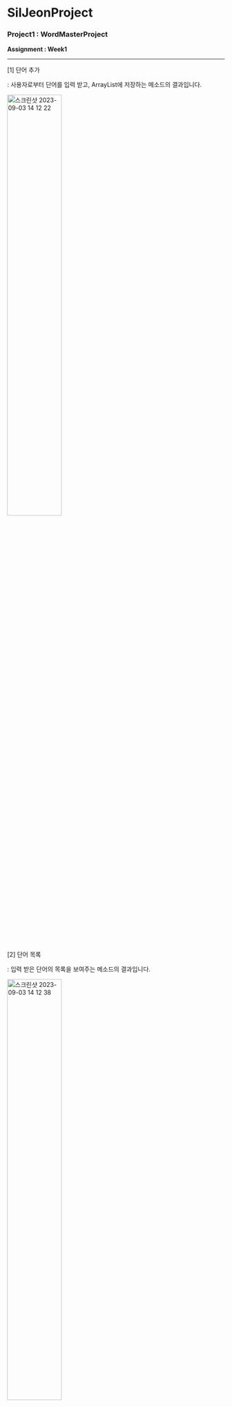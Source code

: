 # SilJeonProject

<h3>Project1 : WordMasterProject</h3>
<p><b>Assignment : Week1</b></p>

<hr>

<div>
    <p>[1] 단어 추가</p>
    <p>: 사용자로부터 단어를 입력 받고, ArrayList에 저장하는 메소드의 결과입니다.</p>
    <img width="1920" alt="스크린샷 2023-09-03 14 12 22" src="https://github.com/pangil5634/SilJeonProject/assets/54162245/b5a90224-818c-4822-a7b3-622fdacf231b" style = "width : 50%">
</div>
<br>
<div>
    <p>[2] 단어 목록</p>
    <p>: 입력 받은 단어의 목록을 보여주는 메소드의 결과입니다.</p>
    <img width="1920" alt="스크린샷 2023-09-03 14 12 38" src="https://github.com/pangil5634/SilJeonProject/assets/54162245/4e8da6c1-85d5-4c55-832a-1c09e12fcbd8" style = "width : 50%"> 
</div>
